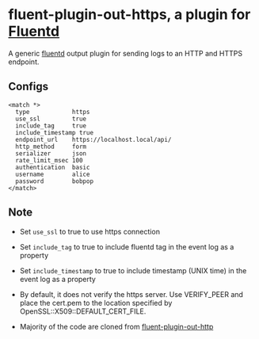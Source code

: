 # fluent-plugin-out-https, a plugin for [Fluentd](http://fluentd.org)

A generic [fluentd][1] output plugin for sending logs to an HTTP and HTTPS endpoint.

## Configs

    <match *>
      type            https
      use_ssl         true
      include_tag     true
      include_timestamp true
      endpoint_url    https://localhost.local/api/
      http_method     form 
      serializer      json
      rate_limit_msec 100
      authentication  basic
      username        alice
      password        bobpop
    </match>

## Note

* Set `use_ssl` to true to use https connection
* Set `include_tag` to true to include fluentd tag in the event log as a property 
* Set `include_timestamp` to true to include timestamp (UNIX time) in the event log as a property
* By default, it does not verify the https server. Use VERIFY_PEER and place the cert.pem to the location specified by OpenSSL::X509::DEFAULT_CERT_FILE. 
* Majority of the code are cloned from  [fluent-plugin-out-http][2]

  [1]: http://fluentd.org/
  [2]: https://github.com/ento/fluent-plugin-out-http
